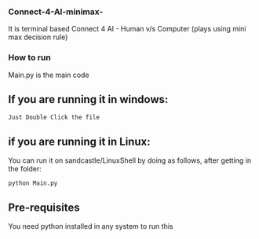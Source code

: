 ### Connect-4-AI-minimax-
It is terminal based Connect 4 AI - Human v/s Computer (plays using mini max decision rule) 


### How to run

Main.py is the main code

## If you are running it in windows:
	Just Double Click the file

## if you are running it in Linux:
You can run it on sandcastle/LinuxShell by doing as follows, 
after getting in the folder:

	python Main.py
  
  
  
## Pre-requisites

You need python installed in any system to run this
